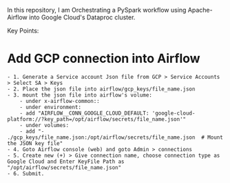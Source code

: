 In this repository, I am Orchestrating a PySpark workflow using Apache-Airflow into Google Cloud's Dataproc cluster.

Key Points:

# Add GCP connection into Airflow
    - 1. Generate a Service account Json file from GCP > Service Accounts > Select SA > Keys 
    - 2. Place the json file into airflow/gcp_keys/file_name.json
    - 3. mount the json file into airflow's volume:
        - under x-airflow-common::
        - under environment:
        - add "AIRFLOW__CONN_GOOGLE_CLOUD_DEFAULT: 'google-cloud-platform://?key_path=/opt/airflow/secrets/file_name.json'"
        - under volumes:
        - add "- ./gcp_keys/file_name.json:/opt/airflow/secrets/file_name.json  # Mount the JSON key file"
    - 4. Goto Airflow console (web) and goto Admin > connections
    - 5. Create new (+) > Give connection name, choose connection type as Google Cloud and Enter KeyFile Path as "/opt/airflow/secrets/file_name.json"
    - 6. Submit.

